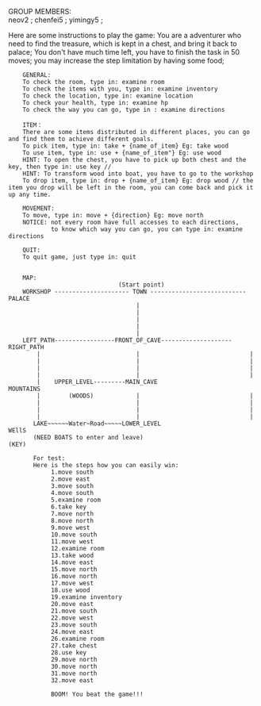 GROUP MEMBERS:  
                neov2 ;
                chenfei5 ;
                yimingy5 ;

Here are some instructions to play the game:
        You are a adventurer who need to find the treasure, which is kept in a chest, and bring it back to palace;
        You don't have much time left, you have to finish the task in 50 moves;
        you may increase the step limitation by having some food;

        GENERAL:
        To check the room, type in: examine room
        To check the items with you, type in: examine inventory
        To check the location, type in: examine location
        To check your health, type in: examine hp
        To check the way you can go, type in : examine directions

        ITEM：
        There are some items distributed in different places, you can go and find them to achieve different goals.
        To pick item, type in: take + {name_of_item} Eg: take wood
        To use item, type in: use + {name_of_item"} Eg: use wood
        HINT: To open the chest, you have to pick up both chest and the key, then type in: use key //
        HINT: To transform wood into boat, you have to go to the workshop
        To drop item, type in: drop + {name_of_item} Eg: drop wood // the item you drop will be left in the room, you can come back and pick it up any time.

        MOVEMENT:
        To move, type in: move + {direction} Eg: move north
        NOTICE: not every room have full accesses to each directions,
                to know which way you can go, you can type in: examine directions

        QUIT:
        To quit game, just type in: quit


        MAP:
                                   (Start point)
        WORKSHOP --------------------- TOWN --------------------------- PALACE                                  
                                        |   
                                        |
                                        |
                                        |
                                        |
        LEFT_PATH-----------------FRONT_OF_CAVE--------------------RIGHT_PATH
            |                           |                               |
            |                           |                               |
            |                           |                               |
            |                           |                               |
            |    UPPER_LEVEL---------MAIN_CAVE                      MOUNTAINS
            |        (WOODS)            |                               |
            |                           |                               |
            |                           |                               |
            |                           |                               |
           LAKE~~~~~~Water~Road~~~~~LOWER_LEVEL                       WEllS
           (NEED BOATS to enter and leave)                            (KEY)                               

           For test:
           Here is the steps how you can easily win:
                1.move south
                2.move east
                3.move south
                4.move south
                5.examine room
                6.take key
                7.move north
                8.move north
                9.move west
                10.move south
                11.move west
                12.examine room
                13.take wood
                14.move east
                15.move north
                16.move north
                17.move west
                18.use wood
                19.examine inventory
                20.move east
                21.move south
                22.move west
                23.move south
                24.move east
                26.examine room
                27.take chest
                28.use key
                29.move north
                30.move north
                31.move north
                32.move east

                BOOM! You beat the game!!!
